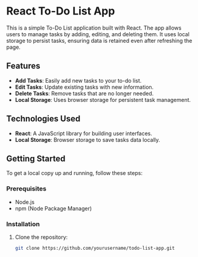 # React To-Do List App

This is a simple To-Do List application built with React. The app allows users to manage tasks by adding, editing, and deleting them. It uses local storage to persist tasks, ensuring data is retained even after refreshing the page.

## Features

- **Add Tasks**: Easily add new tasks to your to-do list.
- **Edit Tasks**: Update existing tasks with new information.
- **Delete Tasks**: Remove tasks that are no longer needed.
- **Local Storage**: Uses browser storage for persistent task management.

## Technologies Used

- **React**: A JavaScript library for building user interfaces.
- **Local Storage**: Browser storage to save tasks data locally.

## Getting Started

To get a local copy up and running, follow these steps:

### Prerequisites

- Node.js
- npm (Node Package Manager)

### Installation

1. Clone the repository:
   ```sh
   git clone https://github.com/yourusername/todo-list-app.git
